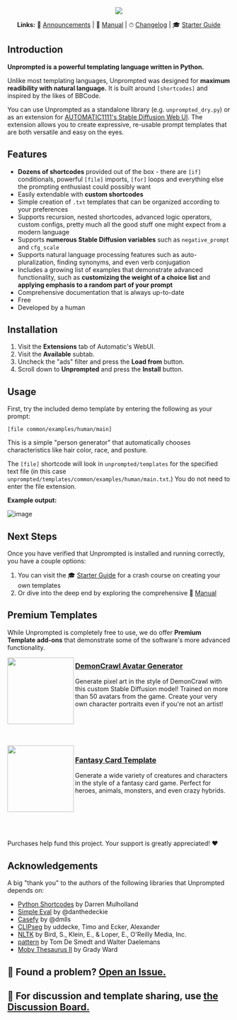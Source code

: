 <p align="center">
<img src="https://user-images.githubusercontent.com/95403634/206286547-53f22ebf-e5fc-4bbd-8bad-53b9cb17ae64.png">
</p>

<p align="center"><strong>Links:</strong> 📣 <a href="./docs/ANNOUNCEMENTS.md">Announcements</a> | 📘 <a href="./docs/MANUAL.md">Manual</a> | ⏱ <a href="./docs/CHANGELOG.md">Changelog</a> | 🎓 <a href="./docs/GUIDE.md">Starter Guide</a></p>

## Introduction

**Unprompted is a powerful templating language written in Python.**

Unlike most templating languages, Unprompted was designed for **maximum readibility with natural language.** It is built around `[shortcodes]` and inspired by the likes of BBCode.

You can use Unprompted as a standalone library (e.g. `unprompted_dry.py`) or as an extension for [AUTOMATIC1111's Stable Diffusion Web UI](https://github.com/AUTOMATIC1111/stable-diffusion-webui). The extension allows you to create expressive, re-usable prompt templates that are both versatile and easy on the eyes.

## Features

- **Dozens of shortcodes** provided out of the box - there are `[if]` conditionals, powerful `[file]` imports, `[for]` loops and everything else the prompting enthusiast could possibly want
- Easily extendable with **custom shortcodes**
- Simple creation of `.txt` templates that can be organized according to your preferences
- Supports recursion, nested shortcodes, advanced logic operators, custom configs, pretty much all the good stuff one might expect from a modern language
- Supports **numerous Stable Diffusion variables** such as `negative_prompt` and `cfg_scale`
- Supports natural language processing features such as auto-pluralization, finding synonyms, and even verb conjugation
- Includes a growing list of examples that demonstrate advanced functionality, such as **customizing the weight of a choice list** and **applying emphasis to a random part of your prompt**
- Comprehensive documentation that is always up-to-date
- Free
- Developed by a human

## Installation

1. Visit the **Extensions** tab of Automatic's WebUI.
2. Visit the **Available** subtab.
3. Uncheck the "ads" filter and press the **Load from** button.
4. Scroll down to **Unprompted** and press the **Install** button.

## Usage

First, try the included demo template by entering the following as your prompt:

`[file common/examples/human/main]`

This is a simple "person generator" that automatically chooses characteristics like hair color, race, and posture.

The `[file]` shortcode will look in `unprompted/templates` for the specified text file (in this case `unprompted/templates/common/examples/human/main.txt`.) You do not need to enter the file extension.

**Example output:**

![image](https://user-images.githubusercontent.com/95403634/206287476-eb37cdaa-723d-41f4-bac9-02056e55767a.png)

## Next Steps

Once you have verified that Unprompted is installed and running correctly, you have a couple options:

1. You can visit the 🎓 [Starter Guide](./docs/GUIDE.md) for a crash course on creating your own templates
2. Or dive into the deep end by exploring the comprehensive 📘 [Manual](./docs/MANUAL.md)

## Premium Templates

While Unprompted is completely free to use, we do offer **Premium Template add-ons** that demonstrate some of the software's more advanced functionality.

<img align="left" src="https://i.postimg.cc/nhchddM9/Demon-Crawl-Avatar-Generator-Box.png" width=150>

### [DemonCrawl Avatar Generator](https://payhip.com/b/qLUX9)
Generate pixel art in the style of DemonCrawl with this custom Stable Diffusion model! Trained on more than 50 avatars from the game. Create your very own character portraits even if you're not an artist!
<br/>
<br/>
<br/>
<br/>
<br/>
<br/>
<img align="left" src="https://i.ibb.co/1MSpHL4/Fantasy-Card-Template2.png" width=150>

### [Fantasy Card Template](https://payhip.com/b/hdgNR)
Generate a wide variety of creatures and characters in the style of a fantasy card game. Perfect for heroes, animals, monsters, and even crazy hybrids.
<br/>
<br/>
<br/>
<br/>
<br/>
<br/>
<br/>
Purchases help fund this project. Your support is greatly appreciated! ❤️

## Acknowledgements

A big "thank you" to the authors of the following libraries that Unprompted depends on:

- [Python Shortcodes](https://www.dmulholl.com/dev/shortcodes.html) by Darren Mulholland
- [Simple Eval](https://github.com/danthedeckie/simpleeval) by @danthedeckie
- [Casefy](https://github.com/dmlls/python-casefy) by @dmlls
- [CLIPseg](https://github.com/timojl/clipseg) by uddecke, Timo and Ecker, Alexander
- [NLTK](https://github.com/nltk/nltk) by Bird, S., Klein, E., & Loper, E., O'Reilly Media, Inc.
- [pattern](https://github.com/clips/pattern) by Tom De Smedt and Walter Daelemans
- [Moby Thesaurus II](http://onlinebooks.library.upenn.edu/webbin/gutbook/lookup?num=3202) by Grady Ward

## 🔧 Found a problem? [Open an Issue.](https://github.com/ThereforeGames/unprompted/issues)

## 💬 For discussion and template sharing, use [the Discussion Board.](https://github.com/ThereforeGames/unprompted/discussions)
